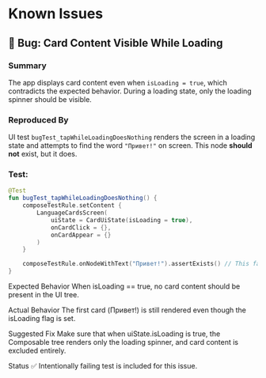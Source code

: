 # Known Issues

## 🐞 Bug: Card Content Visible While Loading

### Summary
The app displays card content even when `isLoading = true`, which contradicts the expected behavior. During a loading state, only the loading spinner should be visible.

### Reproduced By
UI test `bugTest_tapWhileLoadingDoesNothing` renders the screen in a loading state and attempts to find the word `"Привет!"` on screen. This node **should not** exist, but it does.

### Test:
```kotlin
@Test
fun bugTest_tapWhileLoadingDoesNothing() {
    composeTestRule.setContent {
        LanguageCardsScreen(
            uiState = CardUiState(isLoading = true),
            onCardClick = {},
            onCardAppear = {}
        )
    }

    composeTestRule.onNodeWithText("Привет!").assertExists() // This fails intentionally
}
```
Expected Behavior
When isLoading == true, no card content should be present in the UI tree.

Actual Behavior
The first card (Привет!) is still rendered even though the isLoading flag is set.

Suggested Fix
Make sure that when uiState.isLoading is true, the Composable tree renders only the loading spinner, and card content is excluded entirely.

Status
✅ Intentionally failing test is included for this issue.